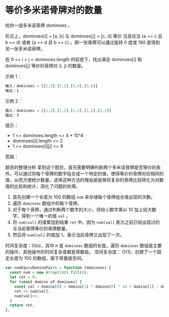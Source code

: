 # 等价多米诺骨牌对的数量

给你一组多米诺骨牌 dominoes 。

形式上，dominoes[i] = [a, b] 与 dominoes[j] = [c, d] 等价 当且仅当 (a == c 且 b == d) 或者 (a == d 且 b == c) 。即一张骨牌可以通过旋转 0 度或 180 度得到另一张多米诺骨牌。

在 0 <= i < j < dominoes.length 的前提下，找出满足 dominoes[i] 和 dominoes[j] 等价的骨牌对 (i, j) 的数量。

示例 1：

```javascript
输入：dominoes = [[1,2],[2,1],[3,4],[5,6]]
输出：1
```

示例 2：

```javascript
输入：dominoes = [[1,2],[1,2],[1,1],[1,2],[2,2]]
输出：3
```

提示：

- 1 <= dominoes.length <= 4 \* 10^4
- dominoes[i].length == 2
- 1 <= dominoes[i][j] <= 9

思路：

题目的整理分析
拿到这个题目，首先需要明确判断两个多米诺骨牌是否等价的条件。可以通过将每个骨牌的数字组合成一个特定的值，使得等价的骨牌对应相同的值，从而方便统计数量。选择这种方法的理由是能够将复杂的骨牌比较转化为对数值的比较和统计，简化了问题的处理。

1. 首先创建一个长度为 100 的数组 `num` 来存储每个骨牌组合值出现的次数。
2. 遍历 `dominoes` 数组中的每个骨牌。
3. 对于每个骨牌，通过判断两个数字的大小，将较小数字乘以 10 加上较大数字，得到一个唯一的值 `val` 。
4. 将 `num[val]` 的值累加到结果 `ret` 中，因为 `num[val]` 表示之前已经出现过的与当前骨牌等价的骨牌数量。
5. 然后将 `num[val]` 的值加 1，表示当前骨牌又出现了一次。

时间复杂度：O(n)，其中 n 是 `dominoes` 数组的长度。遍历 `dominoes` 数组是主要的操作，其他操作的时间复杂度都是常数级。
空间复杂度： O(1)，创建了一个固定长度为 100 的数组，属于常量级空间。

```javascript
var numEquivDominoPairs = function (dominoes) {
  const num = new Array(100).fill(0);
  let ret = 0;
  for (const domino of dominoes) {
    const val = domino[0] < domino[1] ? domino[0] * 10 + domino[1] : domino[1] * 10 + domino[0];
    ret += num[val];
    num[val]++;
  }
  return ret;
};
```
